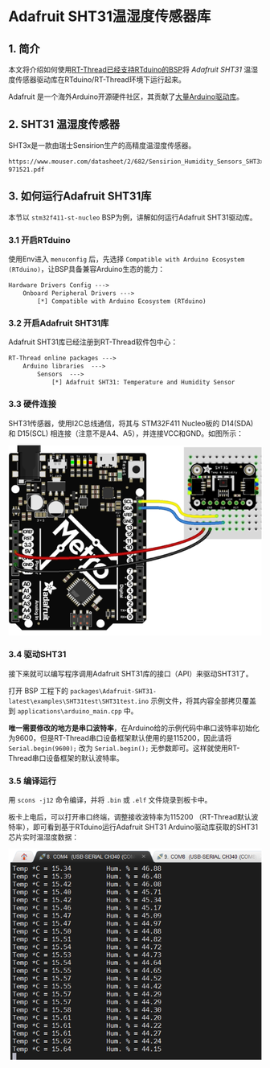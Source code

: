 # Adafruit SHT31温湿度传感器库

## 1. 简介

本文将介绍如何使用[RT-Thread已经支持RTduino的BSP](/zh/beginner/rtduino?id=_2-已经适配rtduino的rt-thread-bsp)将 *Adafruit SHT31* 温湿度传感器驱动库在RTduino/RT-Thread环境下运行起来。

Adafruit 是一个海外Arduino开源硬件社区，其贡献了[大量Arduino驱动库](https://github.com/orgs/adafruit/repositories?language=c%2B%2B&type=all)。

## 2. SHT31 温湿度传感器

SHT3x是一款由瑞士Sensirion生产的高精度温湿度传感器。

```pdf
https://www.mouser.com/datasheet/2/682/Sensirion_Humidity_Sensors_SHT3x_Datasheet_digital-971521.pdf
```

## 3. 如何运行Adafruit SHT31库

本节以 `stm32f411-st-nucleo` BSP为例，讲解如何运行Adafruit SHT31驱动库。

### 3.1 开启RTduino

使用Env进入 `menuconfig` 后，先选择 `Compatible with Arduino Ecosystem (RTduino)`，让BSP具备兼容Arduino生态的能力：

```Kconfig
Hardware Drivers Config --->
    Onboard Peripheral Drivers --->
        [*] Compatible with Arduino Ecosystem (RTduino)
```

### 3.2 开启Adafruit SHT31库

Adafruit SHT31库已经注册到RT-Thread软件包中心：

```Kconfig
RT-Thread online packages --->
    Arduino libraries  --->
        Sensors  --->
            [*] Adafruit SHT31: Temperature and Humidity Sensor
```

### 3.3 硬件连接

SHT31传感器，使用I2C总线通信，将其与 STM32F411 Nucleo板的 D14(SDA) 和 D15(SCL) 相连接（注意不是A4、A5），并连接VCC和GND。如图所示：

![sht31-connection](figures/sht31-connection.png)

### 3.4 驱动SHT31

接下来就可以编写程序调用Adafruit SHT31库的接口（API）来驱动SHT31了。

打开 BSP 工程下的 `packages\Adafruit-SHT31-latest\examples\SHT31test\SHT31test.ino` 示例文件，将其内容全部拷贝覆盖到 `applications\arduino_main.cpp` 中。

**唯一需要修改的地方是串口波特率**，在Arduino给的示例代码中串口波特率初始化为9600，但是RT-Thread串口设备框架默认使用的是115200，因此请将`Serial.begin(9600);` 改为 `Serial.begin();` 无参数即可。这样就使用RT-Thread串口设备框架的默认波特率。

### 3.5 编译运行

用 `scons -j12` 命令编译，并将 `.bin` 或 `.elf` 文件烧录到板卡中。

板卡上电后，可以打开串口终端，调整接收波特率为115200 （RT-Thread默认波特率），即可看到基于RTduino运行Adafruit SHT31 Arduino驱动库获取的SHT31芯片实时温湿度数据：

![sht31-result](figures/sht31-result.png)
